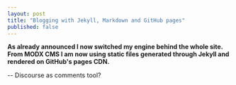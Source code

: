 ```yaml
---
layout: post
title: "Blogging with Jekyll, Markdown and GitHub pages"
published: false
---
```


**As already announced I now switched my engine behind the whole site. From MODX CMS I am now using static files generated through Jekyll and rendered on GitHub's pages CDN.**

-- Discourse as comments tool?
